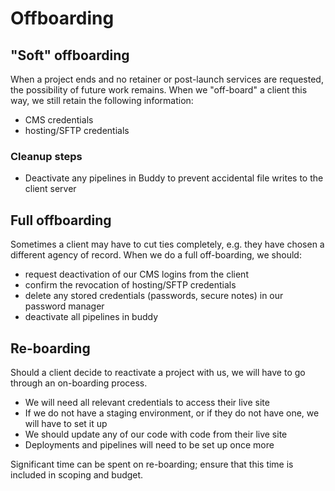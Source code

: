 # Offboarding

## "Soft" offboarding

When a project ends and no retainer or post-launch services are requested, the possibility of future work remains. When we "off-board" a client this way, we still retain the following information: 

 - CMS credentials
 - hosting/SFTP credentials 


### Cleanup steps 

 - Deactivate any pipelines in Buddy to prevent accidental file writes to the client server

## Full offboarding

Sometimes a client may have to cut ties completely, e.g. they have chosen a different agency of record. When we do a full off-boarding, we should: 

 - request deactivation of our CMS logins from the client 
 - confirm the revocation of hosting/SFTP credentials 
 - delete any stored credentials (passwords, secure notes) in our password manager 
 - deactivate all pipelines in buddy 


## Re-boarding

Should a client decide to reactivate a project with us, we will have to go through an on-boarding process. 

 - We will need all relevant credentials to access their live site
 - If we do not have a staging environment, or if they do not have one, we will have to set it up
 - We should update any of our code with code from their live site
 - Deployments and pipelines will need to be set up once more

Significant time can be spent on re-boarding; ensure that this time is included in scoping and budget. 